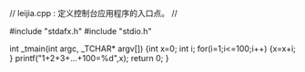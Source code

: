 // leijia.cpp : 定义控制台应用程序的入口点。
//

#include "stdafx.h"
#include "stdio.h"

int _tmain(int argc, _TCHAR* argv[])
{int x=0;
 int i;
 for(i=1;i<=100;i++)
 {x=x+i;
 }
 printf("1+2+3+...+100=%d",x);
	return 0;
}

